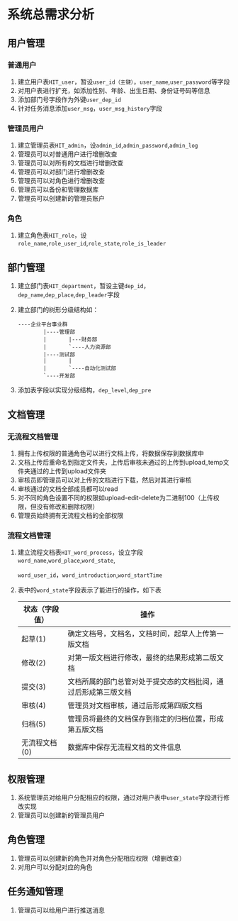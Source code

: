 # 系统总需求分析

## 用户管理

### 普通用户

1.  建立用户表`HIT_user`，暂设`user_id（主键）`，`user_name`,`user_password`等字段
2.  对用户表进行扩充，如添加性别、年龄、出生日期、身份证号码等信息
3.  添加部门号字段作为外键`user_dep_id`
4.  针对任务消息添加`user_msg`，`user_msg_history`字段

### 管理员用户

1.  建立管理员表`HIT_admin`，设`admin_id`,`admin_password`,`admin_log`
2.  管理员可以对普通用户进行增删改查
3.  管理员可以对所有的文档进行增删改查
4.  管理员可以对部门进行增删改查
5.  管理员可以对角色进行增删改查
6.  管理员可以备份和管理数据库
7.  管理员可以创建新的管理员账户

### 角色

1.  建立角色表`HIT_role`，设`role_name`,`role_user_id`,`role_state`,`role_is_leader`

## 部门管理

1.  建立部门表`HIT_department`，暂设主键`dep_id`，`dep_name`,`dep_place`,`dep_leader`字段

2.  建立部门的树形分级结构如：

    ```
    ----企业平台事业群
    		|----管理部
    		|	    |---财务部
    		|	    `----人力资源部
    		|----测试部
    		|	    |
    		|	    `----自动化测试部
    		`----开发部
    ```

3.  添加表字段以实现分级结构，`dep_level`,`dep_pre`

## 文档管理

### 无流程文档管理

1.  拥有上传权限的普通角色可以进行文档上传，将数据保存到数据库中
2.  文档上传后重命名到指定文件夹，上传后审核未通过的上传到upload_temp文件夹通过的上传到upload文件夹
3.  审核员即管理员可以对上传的文档进行下载，然后对其进行审核
4.  审核通过的文档全部成员都可以read
5.  对不同的角色设置不同的权限如upload-edit-delete为二进制100（上传权限，但没有修改和删除权限）
6.  管理员始终拥有无流程文档的全部权限

### 流程文档管理

1.  建立流程文档表`HIT_word_process`，设立字段`word_name`,`word_place`,`word_state`,

    `word_user_id`，`word_introduction`,`word_startTime`

2.  表中的`word_state`字段表示了能进行的操作，如下表

    |   状态（字段值）   |  操作    |
    | ---- | ---- |
    | 起草(1) | 确定文档号，文档名，文档时间，起草人上传第一版文档 |
    | 修改(2) | 对第一版文档进行修改，最终的结果形成第二版文档 |
    | 提交(3) | 文档所属的部门总管对处于提交态的文档批阅，通过后形成第三版文档 |
    | 审核(4) | 管理员对文档审核，通过后形成第四版文档 |
    | 归档(5)        | 管理员将最终的文档保存到指定的归档位置，形成第五版文档 |
    | 无流程文档(0)  | 数据库中保存无流程文档的文件信息 |


## 权限管理

1.  系统管理员对给用户分配相应的权限，通过对用户表中`user_state`字段进行修改实现
2.  管理员可以创建新的管理员用户

## 角色管理

1.  管理员可以创建新的角色并对角色分配相应权限（增删改查）
2.  对用户可以分配对应的角色

## 任务通知管理

1.  管理员可以给用户进行推送消息
